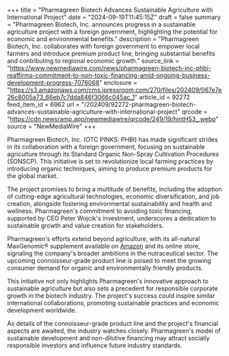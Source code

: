 +++
title = "Pharmagreen Biotech Advances Sustainable Agriculture with International Project"
date = "2024-09-19T11:45:15Z"
draft = false
summary = "Pharmagreen Biotech, Inc. announces progress in a sustainable agriculture project with a foreign government, highlighting the potential for economic and environmental benefits."
description = "Pharmagreen Biotech, Inc. collaborates with foreign government to empower local farmers and introduce premium product line, bringing substantial benefits and contributing to regional economic growth."
source_link = "https://www.newmediawire.com/news/pharmagreen-biotech-inc-phbi-reaffirms-commitment-to-non-toxic-financing-amid-ongoing-business-development-progress-7076068"
enclosure = "https://s3.amazonaws.com/cms.ipressroom.com/270/files/202409/067e7e26c8005a73_66eb7c7dda846f3066c045ac_1"
article_id = 92272
feed_item_id = 6962
url = "/202409/92272-pharmagreen-biotech-advances-sustainable-agriculture-with-international-project"
qrcode = "https://cdn.newsramp.app/newmediawire/qrcode/249/19/hintH53_.webp"
source = "NewMediaWire"
+++

<p>Pharmagreen Biotech, Inc. (OTC PINKS: PHBI) has made significant strides in its collaboration with a foreign government, focusing on sustainable agriculture through its Standard Organic Non-Spray Cultivation Procedures (SONSCP). This initiative is set to revolutionize local farming practices by introducing organic techniques, aiming to produce premium products for the global market.</p><p>The project promises to bring a multitude of benefits, including the adoption of cutting-edge agricultural technologies, economic diversification, and job creation, alongside fostering environmental sustainability and health and wellness. Pharmagreen's commitment to avoiding toxic financing, supported by CEO Peter Wojcik's investment, underscores a dedication to sustainable growth and value creation for stakeholders.</p><p>Pharmagreen's efforts extend beyond agriculture, with its all-natural MaxGenomic® supplement available on <a href='https://www.amazon.com' rel='nofollow' target='_blank'>Amazon</a> and its online store, signaling the company's broader ambitions in the nutraceutical sector. The upcoming connoisseur-grade product line is poised to meet the growing consumer demand for organic and environmentally friendly products.</p><p>This initiative not only highlights Pharmagreen's innovative approach to sustainable agriculture but also sets a precedent for responsible corporate growth in the biotech industry. The project's success could inspire similar international collaborations, promoting sustainable practices and economic development worldwide.</p><p>As details of the connoisseur-grade product line and the project's financial aspects are awaited, the industry watches closely. Pharmagreen's model of sustainable development and non-dilutive financing may attract socially responsible investors and influence future industry standards.</p>